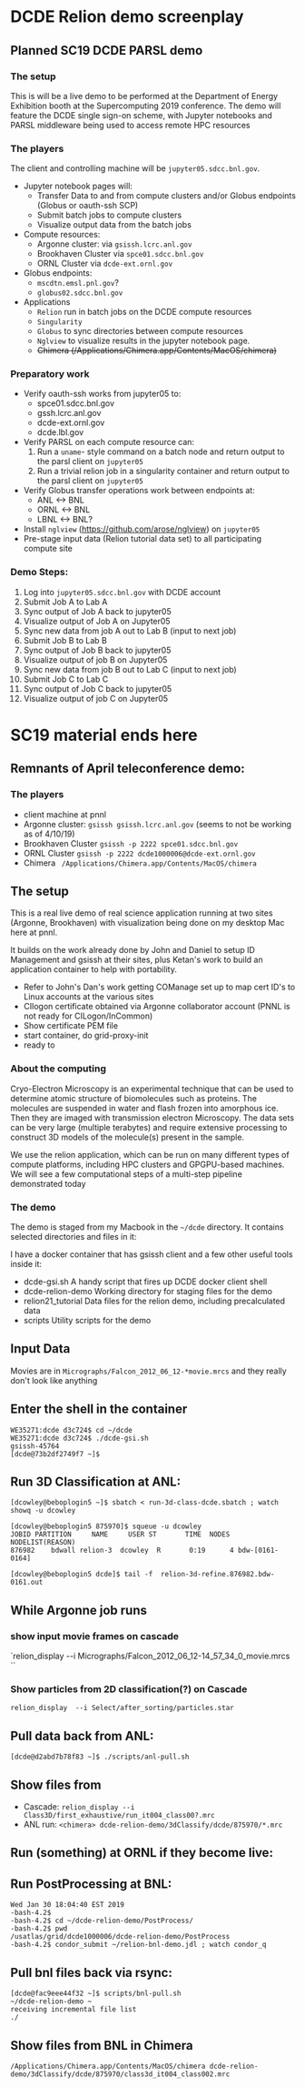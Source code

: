 # DCDE Relion demo screenplay

## Planned SC19 DCDE PARSL demo

### The setup

This is will be a live demo to be performed at the Department of Energy Exhibition booth at the Supercomputing 2019 conference.  The demo will  feature the DCDE single sign-on scheme, with Jupyter notebooks and PARSL middleware being used to access remote HPC resources

### The players
The client and controlling machine will be `jupyter05.sdcc.bnl.gov`.  
  * Jupyter notebook pages will:
    * Transfer Data to and from compute clusters and/or Globus endpoints (Globus or oauth-ssh SCP)
    * Submit batch jobs to compute clusters
    * Visualize output data from the batch jobs
  * Compute resources:  
    * Argonne cluster:  via `gsissh.lcrc.anl.gov`
    * Brookhaven Cluster via  `spce01.sdcc.bnl.gov`
    * ORNL Cluster via `dcde-ext.ornl.gov`
  * Globus endpoints:
    * `mscdtn.emsl.pnl.gov`?
    * `globus02.sdcc.bnl.gov`
  * Applications
    * `Relion` run in batch jobs on the DCDE compute resources
    * `Singularity`
    * `Globus` to sync directories between compute resources
    * `Nglview` to visualize results in the jupyter notebook page.
    * ~~Chimera (/Applications/Chimera.app/Contents/MacOS/chimera)~~

### Preparatory work
  * Verify oauth-ssh works from jupyter05 to:
    * spce01.sdcc.bnl.gov
    * gssh.lcrc.anl.gov
    * dcde-ext.ornl.gov
    * dcde.lbl.gov
  * Verify PARSL on each compute resource can:
     1. Run a `uname`- style command on a batch node and return output to the parsl client on `jupyter05`    
     2. Run a trivial relion job in a singularity container and return output to the parsl client on `jupyter05`    
  * Verify Globus transfer operations work between endpoints at:
    * ANL <-> BNL
    * ORNL <-> BNL
    * LBNL <-> BNL?
  * Install `nglview` (https://github.com/arose/nglview) on `jupyter05` 
  * Pre-stage input data (Relion tutorial data set) to all participating compute site

### Demo Steps:

  1. Log into `jupyter05.sdcc.bnl.gov` with DCDE account
  1. Submit Job A to Lab A
  1. Sync output of Job A back to jupyter05
  1. Visualize output of Job A on Jupyter05
  1. Sync new data from job A out to Lab B (input to next job)
  1. Submit Job B to Lab B
  1. Sync output of Job B back to jupyter05
  1. Visualize output of job B on Jupyter05
  1. Sync new data from job B out to Lab C (input to next job)
  1. Submit Job C to Lab C
  1. Sync output of Job C back to jupyter05
  1. Visualize output of job C on Jupyter05


# SC19 material ends here

## Remnants of April teleconference demo:

### The players
* client machine at pnnl
* Argonne cluster:  `gsissh gsissh.lcrc.anl.gov` (seems to not be working as of 4/10/19)
* Brookhaven Cluster   `gsissh -p 2222 spce01.sdcc.bnl.gov`
* ORNL Cluster `gsissh -p 2222 dcde1000006@dcde-ext.ornl.gov`
* Chimera ` /Applications/Chimera.app/Contents/MacOS/chimera`

## The setup

This is a real live demo of real science application running at two sites (Argonne, Brookhaven) with visualization being done on my desktop Mac here at pnnl.

It builds on the work already done by John and Daniel to setup ID Management and gsissh at their sites, plus Ketan's work to build an application container to help with portability.

  * Refer to John's Dan's work getting COManage set up to map cert ID's to Linux accounts at the various sites
  * CIlogon certificate obtained via Argonne collaborator account  (PNNL is not ready for CILogon/InCommon)
  * Show certificate PEM file
  * start container, do grid-proxy-init
  * ready to

### About the computing

Cryo-Electron Microscopy is an experimental technique that can be used to determine atomic structure of biomolecules such as proteins.  The molecules are suspended in water and flash frozen into amorphous ice.  Then they are imaged with transmission electron Microscopy.  The data sets can be very large (multiple terabytes) and require extensive processing to construct 3D models of the molecule(s) present in the sample.

We use the relion application, which can be run on many different types of compute platforms, including HPC clusters and GPGPU-based machines.  We will see a few computational steps of a multi-step  pipeline demonstrated today

### The demo

The demo is staged from my Macbook in the `~/dcde` directory.  It contains selected directories and files in it:

I have a docker container that has gsissh client and a few other useful tools inside it:

 * dcde-gsi.sh        A handy script that fires up DCDE docker client shell
 * dcde-relion-demo   Working directory for staging files for the demo
 * relion21_tutorial  Data files for the relion demo, including precalculated data
 * scripts            Utility scripts for the demo

## Input Data
Movies are in  `Micrographs/Falcon_2012_06_12-*movie.mrcs` and they really don't look like anything


## Enter the shell in the container

```
WE35271:dcde d3c724$ cd ~/dcde
WE35271:dcde d3c724$ ./dcde-gsi.sh
gsissh-45764
[dcde@73b2df2749f7 ~]$
```

## Run 3D Classification at ANL:

```
[dcowley@beboplogin5 ~]$ sbatch < run-3d-class-dcde.sbatch ; watch showq -u dcowley

[dcowley@beboplogin5 875970]$ squeue -u dcowley
JOBID PARTITION     NAME     USER ST       TIME  NODES NODELIST(REASON)
876982    bdwall relion-3  dcowley  R       0:19      4 bdw-[0161-0164]

[dcowley@beboplogin5 dcde]$ tail -f  relion-3d-refine.876982.bdw-0161.out
```

## While  Argonne job runs

### show input movie frames on cascade

`relion_display --i  Micrographs/Falcon_2012_06_12-14_57_34_0_movie.mrcs ``


### Show particles from 2D classification(?)  on Cascade


```
relion_display  --i Select/after_sorting/particles.star
```


## Pull data back from ANL:
```
[dcde@d2abd7b78f83 ~]$ ./scripts/anl-pull.sh
```

## Show files from  
  * Cascade:  `relion_display --i  Class3D/first_exhaustive/run_it004_class00?.mrc`
  * ANL run: `<chimera> dcde-relion-demo/3dClassify/dcde/875970/*.mrc`

## Run (something) at ORNL if they become live:

## Run PostProcessing at BNL:

```
Wed Jan 30 18:04:40 EST 2019
-bash-4.2$
-bash-4.2$ cd ~/dcde-relion-demo/PostProcess/
-bash-4.2$ pwd
/usatlas/grid/dcde1000006/dcde-relion-demo/PostProcess
-bash-4.2$ condor_submit ~/relion-bnl-demo.jdl ; watch condor_q
```

## Pull bnl files back via rsync:

```
[dcde@fac9eee44f32 ~]$ scripts/bnl-pull.sh
~/dcde-relion-demo ~
receiving incremental file list
./
```

## Show files from BNL in Chimera

 `/Applications/Chimera.app/Contents/MacOS/chimera dcde-relion-demo/3dClassify/dcde/875970/class3d_it004_class002.mrc`
